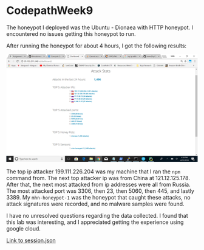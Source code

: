 # CodepathWeek9

The honeypot I deployed was the Ubuntu - Dionaea with HTTP honeypot. I encountered no issues getting this honeypot to run. 

After running the honeypot for about 4 hours, I got the following results:

![alt text](https://github.com/mmw5hy/CodepathWeek9/blob/master/attack_stats.png)

The top ip attacker 199.111.226.204 was my machine that I ran the `npm` command from. The next top attacker ip was from China at 121.12.125.178. After that, the next most attacked from ip addresses were all from Russia. The most attacked port was 3306, then 23, then 5060, then 445, and lastly 3389. My `mhn-honeypot-1` was the honeypot that caught these attacks, no attack signatures were recorded, and no malware samples were found.

I have no unresolved questions regarding the data collected. I found that this lab was interesting, and I appreciated getting the experience using google cloud. 

[Link to session.json](https://github.com/mmw5hy/CodepathWeek9/blob/master/session.json)

